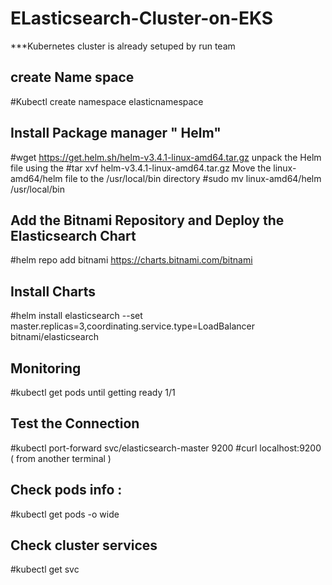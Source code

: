 # ELasticsearch-Cluster-on-EKS
***Kubernetes cluster is already setuped by run team 

create Name space 
---------------------
#Kubectl create namespace elasticnamespace

Install Package manager " Helm"
-------------------------------
#wget https://get.helm.sh/helm-v3.4.1-linux-amd64.tar.gz
unpack the Helm file using the
#tar xvf helm-v3.4.1-linux-amd64.tar.gz
Move the linux-amd64/helm file to the /usr/local/bin directory
#sudo mv linux-amd64/helm /usr/local/bin

Add the Bitnami Repository and Deploy the Elasticsearch Chart
---------------------------------------------------------------
#helm repo add bitnami https://charts.bitnami.com/bitnami

Install Charts
---------------
#helm install elasticsearch --set master.replicas=3,coordinating.service.type=LoadBalancer bitnami/elasticsearch

Monitoring 
-----------
#kubectl get pods
until getting ready 1/1

Test the Connection
--------------------
#kubectl port-forward svc/elasticsearch-master 9200
#curl localhost:9200 ( from another terminal )

Check pods info :
---------------
#kubectl get pods -o wide

Check cluster services
----------------------
#kubectl get svc




